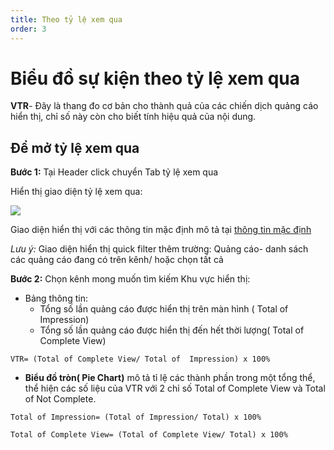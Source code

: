 ```yaml
---
title: Theo tỷ lệ xem qua
order: 3
---
```


# Biểu đồ sự kiện theo tỷ lệ xem qua
**VTR**- Đây là thang đo cơ bản cho thành quả của các chiến dịch quảng cáo hiển thị, chỉ số này còn cho biết tính hiệu quả của nội dung.

## Để mở tỷ lệ xem qua
**Bước 1:** Tại Header click chuyển Tab tỷ lệ xem qua

Hiển thị giao diện tỷ lệ xem qua:

![](../../image/ui-by-vtr.png)

Giao diện hiển thị với các thông tin mặc định mô tả tại [thông tin mặc định](../2-open-statistic)

*Lưu ý:* Giao diện hiển thị quick filter thêm trường: Quảng cáo- danh sách các quảng cáo đang có trên kênh/ hoặc chọn tất cả

**Bước 2:** Chọn kênh mong muốn tìm kiếm Khu vực hiển thị:
* Bảng thông tin:
    * Tổng số lần quảng cáo được hiển thị trên màn hình ( Total of Impression)
    * Tổng số lần quảng cáo được hiển thị đến hết thời lượng( Total of Complete View)

``` 
VTR= (Total of Complete View/ Total of  Impression) x 100%
```

* **Biểu đồ tròn( Pie Chart)** mô tả tỉ lệ các thành phần trong một tổng thể, thể hiện các số liệu của VTR với 2 chỉ số Total of Complete View và Total of Not Complete.

```
Total of Impression= (Total of Impression/ Total) x 100%
```

```
Total of Complete View= (Total of Complete View/ Total) x 100%
```

 
